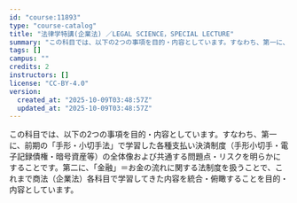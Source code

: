 ```yaml
---
id: "course:11893"
type: "course-catalog"
title: "法律学特講(企業法) ／LEGAL SCIENCE，SPECIAL LECTURE"
summary: "この科目では、以下の2つの事項を目的・内容としています。すなわち、第一に、前期の「手形・小切手法」で学習した各種支払い決済制度（手形小切手・電子記録債権・暗号資産等）の全体像および共通する問題点・リスクを明らかにすることです。第二に、「金融…"
tags: []
campus: ""
credits: 2
instructors: []
license: "CC-BY-4.0"
version:
  created_at: "2025-10-09T03:48:57Z"
  updated_at: "2025-10-09T03:48:57Z"
---
```

この科目では、以下の2つの事項を目的・内容としています。すなわち、第一に、前期の「手形・小切手法」で学習した各種支払い決済制度（手形小切手・電子記録債権・暗号資産等）の全体像および共通する問題点・リスクを明らかにすることです。第二に、「金融」＝お金の流れに関する法制度を扱うことで、これまで商法（企業法）各科目で学習してきた内容を統合・俯瞰することを目的・内容としています。
